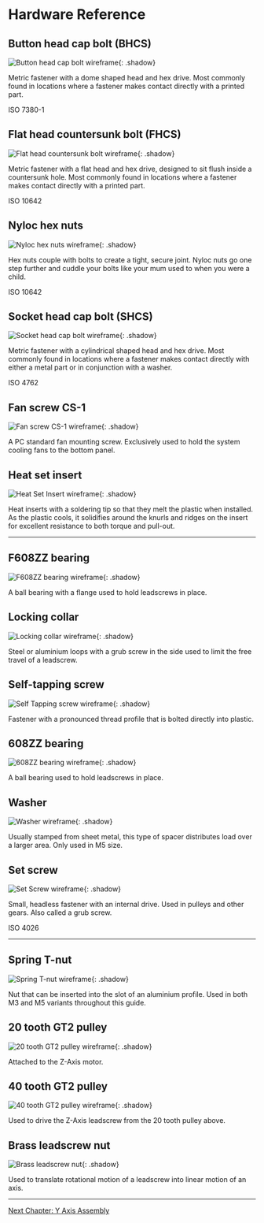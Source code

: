 # Hardware Reference

## Button head cap bolt (BHCS)

![Button head cap bolt wireframe](../img/hardware/bhcs.png){: .shadow}

Metric fastener with a dome shaped head and hex drive. Most commonly found in locations where a fastener makes contact directly with a printed part.

ISO 7380-1

## Flat head countersunk bolt (FHCS)

![Flat head countersunk bolt wireframe](../img/hardware/fhcs.png){: .shadow}

Metric fastener with a flat head and hex drive, designed to sit flush inside a countersunk hole. Most commonly found in locations where a fastener makes contact directly with a printed part.

ISO 10642

## Nyloc hex nuts

![Nyloc hex nuts wireframe](../img/hardware/nyloc.png){: .shadow}

Hex nuts couple with bolts to create a tight, secure joint. Nyloc nuts go one step further and cuddle your bolts like your mum used to when you were a child.

ISO 10642

## Socket head cap bolt (SHCS)

![Socket head cap bolt wireframe](../img/hardware/shcs.png){: .shadow}

Metric fastener with a cylindrical shaped head and hex drive. Most commonly found in locations where a fastener makes contact directly with either a metal part or in conjunction with a washer.

ISO 4762

## Fan screw CS-1

![Fan screw CS-1 wireframe](../img/hardware/cs-1.png){: .shadow}

A PC standard fan mounting screw. Exclusively used to hold the system cooling fans to the bottom panel.

## Heat set insert

![Heat Set Insert wireframe](../img/hardware/heat_insert.png){: .shadow}

Heat inserts with a soldering tip so that they melt the plastic when installed. As the plastic cools, it solidifies around the knurls and ridges on the insert for excellent resistance to both torque and pull-out.

---

## F608ZZ bearing

![F608ZZ bearing wireframe](../img/hardware/f608.png){: .shadow}

A ball bearing with a flange used to hold leadscrews in place.

## Locking collar

![Locking collar wireframe](../img/hardware/collar.png){: .shadow}

Steel or aluminium loops with a grub screw in the side used to limit the free travel of a leadscrew.

## Self-tapping screw

![Self Tapping screw wireframe](../img/hardware/self_tapping_screw.png){: .shadow}

Fastener with a pronounced thread profile that is bolted directly into plastic.

## 608ZZ bearing

![608ZZ bearing wireframe](../img/hardware/608.png){: .shadow}

A ball bearing used to hold leadscrews in place.

## Washer

![Washer wireframe](../img/hardware/washer.png){: .shadow}

Usually stamped from sheet metal, this type of spacer distributes load over a larger area. Only used in M5 size.

## Set screw

![Set Screw wireframe](../img/hardware/grub_screw.png){: .shadow}

Small, headless fastener with an internal drive. Used in pulleys and other gears. Also called a grub screw.

ISO 4026

---

## Spring T-nut

![Spring T-nut wireframe](../img/hardware/spring_nut.png){: .shadow}

Nut that can be inserted into the slot of an aluminium profile. Used in both M3 and M5 variants throughout this guide.

## 20 tooth GT2 pulley

![20 tooth GT2 pulley wireframe](../img/hardware/20_tooth.png){: .shadow}

Attached to the Z-Axis motor.

## 40 tooth GT2 pulley

![40 tooth GT2 pulley wireframe](../img/hardware/40_tooth.png){: .shadow}

Used to drive the Z-Axis leadscrew from the 20 tooth pulley above.

## Brass leadscrew nut

![Brass leadscrew nut](../img/hardware/brass_leadscrew_nut.png){: .shadow}

Used to translate rotational motion of a leadscrew into linear motion of an axis.

---

[Next Chapter: Y Axis Assembly](./y_axis_assembly.md)

